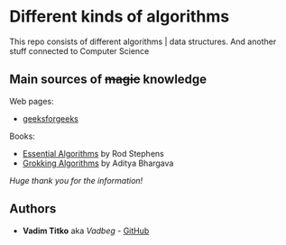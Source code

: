 # Different kinds of algorithms 

This repo consists of different algorithms | data structures. And another stuff connected to Computer Science

## Main sources of ~~magic~~ knowledge

Web pages: 
* [geeksforgeeks](https://www.geeksforgeeks.org)

Books:
* [Essential Algorithms](https://www.amazon.com/Essential-Algorithms-Rod-Stephens/dp/1118612108/ref=sr_1_2?dchild=1&keywords=Essential+Algorithms+by+Rod+Stephens&qid=1592406790&s=books&sr=1-2) by Rod Stephens
* [Grokking Algorithms](https://www.amazon.com/Grokking-Algorithms-illustrated-programmers-curious/dp/1617292230) by Aditya Bhargava


*Huge thank you for the information!*


## Authors

* **Vadim Titko** aka *Vadbeg* - [GitHub](https://github.com/Vadbeg/PythonHomework/commits?author=Vadbeg)